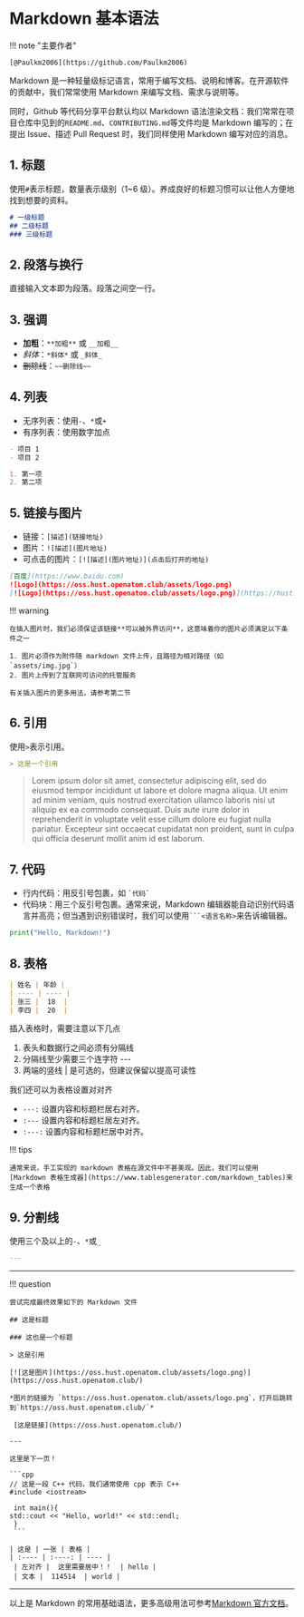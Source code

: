 # Markdown 基本语法

!!! note "主要作者"

    [@Paulkm2006](https://github.com/Paulkm2006)

Markdown 是一种轻量级标记语言，常用于编写文档、说明和博客。在开源软件的贡献中，我们常常使用 Markdown 来编写文档、需求与说明等。

同时，Github 等代码分享平台默认均以 Markdown 语法渲染文档：我们常常在项目仓库中见到的`README.md`、`CONTRIBUTING.md`等文件均是 Markdown 编写的；在提出 Issue、描述 Pull Request 时，我们同样使用 Markdown 编写对应的消息。

## 1. 标题

使用`#`表示标题，数量表示级别（1~6 级）。养成良好的标题习惯可以让他人方便地找到想要的资料。

```markdown
# 一级标题
## 二级标题
### 三级标题
```

## 2. 段落与换行

直接输入文本即为段落。段落之间空一行。

## 3. 强调

- **加粗**：`**加粗**` 或 `__加粗__`
- *斜体*：`*斜体*` 或 `_斜体_`
- ~~删除线~~：`~~删除线~~`

## 4. 列表

- 无序列表：使用`-`、`*`或`+`
- 有序列表：使用数字加点

```markdown
- 项目 1
- 项目 2

1. 第一项
2. 第二项
```

## 5. 链接与图片

- 链接：`[描述](链接地址)`
- 图片：`![描述](图片地址)`
- 可点击的图片：`[![描述](图片地址)](点击后打开的地址)`

```markdown
[百度](https://www.baidu.com)
![Logo](https://oss.hust.openatom.club/assets/logo.png)
[![Logo](https://oss.hust.openatom.club/assets/logo.png)](https://hust.openatom.club)
```

!!! warning

    在插入图片时，我们必须保证该链接**可以被外界访问**，这意味着你的图片必须满足以下条件之一

    1. 图片必须作为附件随 markdown 文件上传，且路径为相对路径（如`assets/img.jpg`）
    2. 图片上传到了互联网可访问的托管服务

    有关插入图片的更多用法，请参考第二节

## 6. 引用

使用`>`表示引用。

```markdown
> 这是一个引用
```

> Lorem ipsum dolor sit amet, consectetur adipiscing elit, sed do eiusmod tempor incididunt ut labore et dolore magna aliqua. Ut enim ad minim veniam, quis nostrud exercitation ullamco laboris nisi ut aliquip ex ea commodo consequat. Duis aute irure dolor in reprehenderit in voluptate velit esse cillum dolore eu fugiat nulla pariatur. Excepteur sint occaecat cupidatat non proident, sunt in culpa qui officia deserunt mollit anim id est laborum.

## 7. 代码

- 行内代码：用反引号包裹，如 `` `代码` ``
- 代码块：用三个反引号包裹。通常来说，Markdown 编辑器能自动识别代码语言并高亮；但当遇到识别错误时，我们可以使用` ```<语言名称> `来告诉编辑器。

```python
print("Hello, Markdown!")
```

## 8. 表格

```markdown
| 姓名 | 年龄 |
| ---- | ---- |
| 张三 |  18  |
| 李四 |  20  |
```

插入表格时，需要注意以下几点

1. 表头和数据行之间必须有分隔线
2. 分隔线至少需要三个连字符 ---
3. 两端的竖线 | 是可选的，但建议保留以提高可读性

我们还可以为表格设置对对齐

- `---:` 设置内容和标题栏居右对齐。
- `:---` 设置内容和标题栏居左对齐。
- `:---:` 设置内容和标题栏居中对齐。

!!! tips

    通常来说，手工实现的 markdown 表格在源文件中不甚美观。因此，我们可以使用[Markdown 表格生成器](https://www.tablesgenerator.com/markdown_tables)来生成一个表格

## 9. 分割线

使用三个及以上的`-`、`*`或`_`

```markdown
---
```

---
!!! question

    尝试完成最终效果如下的 Markdown 文件

    ## 这是标题

    ### 这也是一个标题

    > 这是引用

    [![这是图片](https://oss.hust.openatom.club/assets/logo.png)](https://oss.hust.openatom.club/)

    *图片的链接为 `https://oss.hust.openatom.club/assets/logo.png`，打开后跳转到`https://oss.hust.openatom.club/`*

     [这是链接](https://oss.hust.openatom.club/)

    ---

    这里是下一页！

    ```cpp
    // 这是一段 C++ 代码，我们通常使用 cpp 表示 C++
    #include <iostream>

     int main(){
    std::cout << "Hello, world!" << std::endl;
     }
     ```

    | 这是 | 一张 | 表格 |
    | :---- | :----: | ---- |
     | 左对齐 |  这里需要居中！！  | hello |
     | 文本 |  114514  | world |

---

以上是 Markdown 的常用基础语法，更多高级用法可参考[Markdown 官方文档](https://markdown.com.cn/basic-syntax/)。
